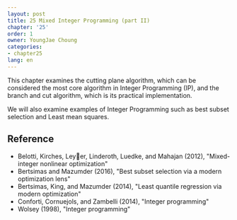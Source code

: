```yaml
---
layout: post
title: 25 Mixed Integer Programming (part II)
chapter: '25'
order: 1
owner: YoungJae Choung
categories:
- chapter25
lang: en
---
```


This chapter examines the cutting plane algorithm, which can be considered the most core algorithm in Integer Programming (IP), and the branch and cut algorithm, which is its practical implementation. 

We will also examine examples of Integer Programming such as best subset selection and Least mean squares.

## Reference
* Belotti, Kirches, Leyer, Linderoth, Luedke, and Mahajan (2012), "Mixed-integer nonlinear optimization"
* Bertsimas and Mazumder (2016), "Best subset selection via a modern optimization lens"
* Bertsimas, King, and Mazumder (2014), "Least quantile regression via modern optimization"
* Conforti, Cornuejols, and Zambelli (2014), "Integer programming"
* Wolsey (1998), "Integer programming"
